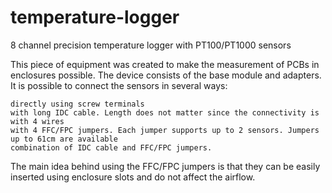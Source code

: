 # temperature-logger
8 channel precision temperature logger with PT100/PT1000 sensors

This piece of equipment was created to make the measurement of PCBs in enclosures possible. The device consists of the base module and adapters. It is possible to connect the sensors in several ways:

    directly using screw terminals
    with long IDC cable. Length does not matter since the connectivity is with 4 wires
    with 4 FFC/FPC jumpers. Each jumper supports up to 2 sensors. Jumpers up to 61cm are available
    combination of IDC cable and FFC/FPC jumpers.

The main idea behind using the FFC/FPC jumpers is that they can be easily inserted using enclosure slots and do not affect the airflow.
